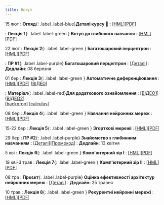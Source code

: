 ```yaml
---
title: Вступ 
---
```




15 лют 
: **Огляд**{: .label .label-blue}**Деталі курсу 👋**
  : [[HML](https://ykochura.github.io/nn-kpi/?p=details.md#1)][[PDF](https://ykochura.github.io/nn-kpi/pdf/details.pdf)] 

: **Лекція 1**{: .label .label-green } **Вступ до глибокого навчання**
  : [[HML](https://ykochura.github.io/nn-kpi/?p=lecture1.md#1)][[PDF](https://ykochura.github.io/nn-kpi/pdf/lecture1.pdf)] 

22 лют
: **Лекція 2**{: .label .label-green } **Багатошаровий перцептрон**
  : [[HML](https://ykochura.github.io/nn-kpi/?p=lecture2.md#1)][[PDF](https://ykochura.github.io/nn-kpi/pdf/lecture2.pdf)] 

: **ПР #1**{: .label .label-purple} **Багатошаровий перцептрон**
  : [[Деталі](https://drive.google.com/file/d/1-zZHUrpuI4j90sBnBe2tAd9Mc5-N87UC/view?usp=sharing)]
    : **Дедлайн**:  08 березня


01 бер
: **Лекція 3**{: .label .label-green } **Автоматичне диференціювання**
  : [[HML](https://ykochura.github.io/nn-kpi/?p=lecture3.md#1)][[PDF](https://ykochura.github.io/nn-kpi/pdf/lecture3.pdf)] [[ВІДЕО](https://youtu.be/o986TK1W6jg)]

: **Матеріал**{: .label .label-red}**Для додаткового ознайомлення**
  : [[ВІДЕО1](https://www.youtube.com/watch?v=wG_nF1awSSY)] [[ВІДЕО2](https://www.khanacademy.org/math/multivariable-calculus/multivariable-derivatives/multivariable-chain-rule/v/multivariable-chain-rule)] <br> [[backprop](https://www.youtube.com/watch?v=Ilg3gGewQ5U)]  [[calculus](https://www.youtube.com/watch?v=tIeHLnjs5U8)]


08 бер
: **Лекція 4**{: .label .label-green } **Навчання нейронних мереж**
  : [[HML](https://ykochura.github.io/nn-kpi/?p=lecture4.md#1)][[PDF](https://ykochura.github.io/nn-kpi/pdf/lecture4.pdf)]


15-22 бер
: **Лекція 5**{: .label .label-green } **Згорткові мережі**
  : [[HML](https://ykochura.github.io/nn-kpi/?p=lecture5.md#1)][[PDF](https://ykochura.github.io/nn-kpi/pdf/lecture5.pdf)] 


29 бер
: **ПР #2**{: .label .label-purple} **Знайомство з глибинним навчанням**
  : [[Деталі](https://drive.google.com/file/d/1IZW46IisQt-arrUbxnpW3b5G2qFa6FNO/view?usp=sharing)][[Промокод](https://docs.google.com/document/d/1LXHdU3xzHo_og7Jn2ZRd2tSKAGRpwpm_TM8nhvaXkXM/edit?usp=sharing)]
    : **Дедлайн**: 13 квітня 

5 кві
: **Лекція 6**{: .label .label-green } **Комп'ютерний зір І**
  : [[HML](https://ykochura.github.io/nn-kpi/?p=lecture6.md#1)][[PDF](https://ykochura.github.io/nn-kpi/pdf/lecture6.pdf)] 

19 кві-3 трав
: **Лекція 7**{: .label .label-green } **Комп'ютерний зір ІІ**
  : [[HML](https://ykochura.github.io/nn-kpi/?p=lecture7.md#1)][[PDF](https://ykochura.github.io/nn-kpi/pdf/lecture7.pdf)] 

08 тра
: **Проєкт**{: .label .label-purple} **Оцiнка ефективностi архiтектур нейронних мереж**
  : [[Деталі](https://drive.google.com/drive/folders/1H-vzOZ3x4vB8TMxD82YI0u_xKloWpKeN?usp=sharing)]
    : **Дедлайн**: 25 травня

10 трав
: **Лекція 8**{: .label .label-green } **Рекурентні нейронні мережі**
  : [[HML](https://ykochura.github.io/nn-kpi/?p=lecture8.md#1)][[PDF](https://ykochura.github.io/nn-kpi/pdf/lecture8.pdf)] 

<!--  23 кві
#### Очікується -->





<!-- : **Книга 📚**{: .label .label-red}**Для читання**
  : [MLE Ch. 1, pp. 1-21](http://bit.ly/MLEbook-Chapter1) <br> [HPML Ch. 1, pp. 1-9](http://bit.ly/theMLbook-Chapter-1) -->

<!-- https://www.wikiwand.com/uk/%D0%90%D0%B2%D1%82%D0%BE%D0%BC%D0%B0%D1%82%D0%B8%D1%87%D0%BD%D0%B5_%D0%B4%D0%B8%D1%84%D0%B5%D1%80%D0%B5%D0%BD%D1%86%D1%96%D1%8E%D0%B2%D0%B0%D0%BD%D0%BD%D1%8F 

  [[ВІДЕО](https://youtu.be/Ih_xfOIlOao)] -->


